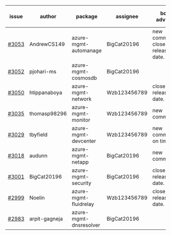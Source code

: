 | issue | author | package | assignee | bot advice | created date of issue | target release date | date from target |
| ------ | ------ | ------ | ------ | ------ | ------ | ------ | :-----: |
| [#3053](https://github.com/Azure/sdk-release-request/issues/3053) | AndrewCS149 | azure-mgmt-automanage | BigCat20196 | new comment. close to release date.  | 07-29 | 08-02 | 0 |
| [#3052](https://github.com/Azure/sdk-release-request/issues/3052) | pjohari-ms | azure-mgmt-cosmosdb | BigCat20196 |  | 07-28 | 08-11 |  |
| [#3050](https://github.com/Azure/sdk-release-request/issues/3050) | htippanaboya | azure-mgmt-network | Wzb123456789 | close to release date.  | 07-27 | 08-03 | 0 |
| [#3035](https://github.com/Azure/sdk-release-request/issues/3035) | thomasp98296 | azure-mgmt-monitor | Wzb123456789 | new comment. | 07-25 | 08-08 |  |
| [#3029](https://github.com/Azure/sdk-release-request/issues/3029) | tbyfield | azure-mgmt-devcenter | Wzb123456789 | new comment. on time | 07-21 | 08-15 |  |
| [#3018](https://github.com/Azure/sdk-release-request/issues/3018) | audunn | azure-mgmt-netapp | BigCat20196 | new comment. | 07-20 | 07-22 |  |
| [#3001](https://github.com/Azure/sdk-release-request/issues/3001) | BigCat20196 | azure-mgmt-security | BigCat20196 | close to release date.  | 07-18 | 08-01 | -1 |
| [#2999](https://github.com/Azure/sdk-release-request/issues/2999) | Noelin | azure-mgmt-fluidrelay | Wzb123456789 | close to release date.  | 07-14 | 08-01 | -1 |
| [#2983](https://github.com/Azure/sdk-release-request/issues/2983) | arpit-gagneja | azure-mgmt-dnsresolver | BigCat20196 |  | 07-05 | 09-30 |  |
